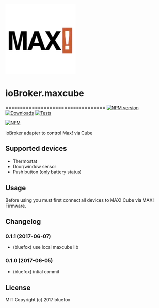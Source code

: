 ![Logo](admin/maxcube.png)
# ioBroker.maxcube
==================================
[![NPM version](http://img.shields.io/npm/v/iobroker.maxcube.svg)](https://www.npmjs.com/package/iobroker.maxcube)
[![Downloads](https://img.shields.io/npm/dm/iobroker.maxcube.svg)](https://www.npmjs.com/package/iobroker.maxcube)
[![Tests](https://travis-ci.org/ioBroker/ioBroker.maxcube.svg?branch=master)](https://travis-ci.org/ioBroker/ioBroker.maxcube)

[![NPM](https://nodei.co/npm/iobroker.maxcube.png?downloads=true)](https://nodei.co/npm/iobroker.maxcube/)

ioBroker adapter to control Max! via Cube

## Supported devices
- Thermostat
- Door/window sensor
- Push button (only battery status)

## Usage
Before using you must first connect all devices to MAX! Cube via MAX! Firmware. 

## Changelog
### 0.1.1 (2017-06-07)
* (bluefox) use local maxcube lib

### 0.1.0 (2017-06-05)
* (bluefox) intial commit

## License

MIT Copyright (c) 2017 bluefox
